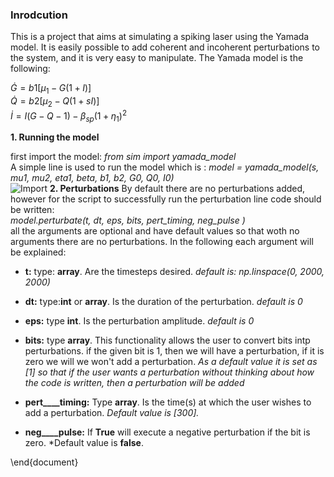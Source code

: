 ### Inrodcution </md>


This is a project that aims at simulating a spiking laser using the Yamada model. It is easily possible to add coherent and incoherent perturbations to the system, and it is very easy to manipulate.
The Yamada model is the following:

$\dot{G} = b1 \left[\mu_1 - G(1+I) \right]$\
$\dot{Q} = b2 \left[ \mu_2 - Q(1+sI ) \right]$ \
$\dot{I} = I \left(G - Q - 1\right) - \beta_{sp} (1+\eta_1)^2$


**1. Running the model**

first import the model: *from sim import yamada\_model*\
A simple line is used to run the model which is : *model = yamada\_model(s, mu1, mu2, eta1, beta, b1, b2, G0, Q0, I0)*\
![Import](img/import.png)
**2. Perturbations**
By default there are no perturbations added, however for the script to successfully run the perturbation line code should be written:\
*model.perturbate(t, dt, eps, bits, pert\_timing, neg\_pulse )*\
all the arguments are optional and have default values so that woth no arguments there are no perturbations. In the following each argument will be explained:

- **t:** type: **array**. Are the timesteps desired. *default is: np.linspace(0, 2000, 2000)*

- **dt:** type:**int** or **array**. Is the duration of the perturbation. *default is 0*

- **eps:** type **int**. Is the perturbation amplitude. *default is 0*

- **bits:** type **array**. This functionality allows the user to convert bits intp perturbations. if the given bit is 1, then we will have a perturbation, if it is zero we will
we won't add a perturbation. *As a default value it is set as [1] so that if the user wants a perturbation without thinking about how the code is written, then a perturbation will be added*
 
- **pert__\__timing:** Type **array**. Is the time(s) at which the user wishes to add a perturbation. *Default value is [300].*

- **neg__\__pulse:** If **True** will execute a negative perturbation if the bit is zero. *Default value is ****false****.

\end{document}
